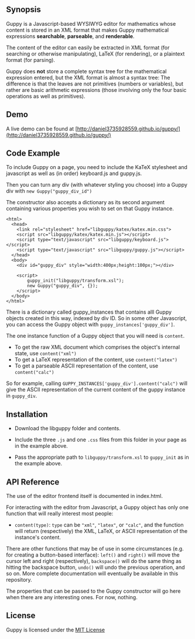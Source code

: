 ## Synopsis

Guppy is a Javascript-based WYSIWYG editor for mathematics whose
content is stored in an XML format that makes Guppy mathematical
expressions **searchable**, **parseable**, and **renderable**.

The content of the editor can easily be extracted in XML format (for
searching or otherwise manipulating), LaTeX (for rendering), or a
plaintext format (for parsing).

Guppy does **not** store a complete syntax tree for the mathematical
expression entered, but the XML format is almost a syntax tree: The
difference is that the leaves are not primitives (numbers or
variables), but rather are basic arithmetic expressions (those
involving only the four basic operations as well as primitives).

## Demo

A live demo can be found at 
[http://daniel3735928559.github.io/guppy/](http://daniel3735928559.github.io/guppy/)

## Code Example

To include Guppy on a page, you need to include the KaTeX stylesheet
and javascript as well as (in order) keyboard.js and guppy.js.

Then you can turn any div (with whatever styling you choose) into a
Guppy div with `new Guppy("guppy_div_id")`

The constructor also accepts a dictionary as its second argument
containing various properties you wish to set on that Guppy instance.

```
<html>
  <head>
    <link rel="stylesheet" href="libguppy/katex/katex.min.css">
    <script src="libguppy/katex/katex.min.js"></script>
    <script type="text/javascript" src="libguppy/keyboard.js"></script>
    <script type="text/javascript" src="libguppy/guppy.js"></script>
  </head>
  <body>
    <div id="guppy_div" style="width:400px;height:100px;"></div>
    
    <script>
        guppy_init("libguppy/transform.xsl");
        new Guppy("guppy_div", {});
    </script>
  </body>
</html>
```

There is a dictionary called guppy_instances that contains alll Guppy
objects created in this way, indexed by div ID.  So in some other
Javascript, you can access the Guppy object with
`guppy_instances['guppy_div']`.

The one instance function of a Guppy object that you will need is
`content`.

* To get the raw XML document which comprises the object's internal state, use `content("xml")`
* To get a LaTeX representation of the content, use `content("latex")`
* To get a parseable ASCII representation of the content, use `content("calc")`

So for example, calling `GUPPY_INSTANCES['guppy_div'].content("calc")`
will give the ASCII representation of the current content of the guppy
instance in `guppy_div`.  

## Installation

* Download the libguppy folder and contents.

* Include the three `.js` and one `.css` files from this folder in
  your page as in the example above.

* Pass the appropriate path to `libguppy/transform.xsl` to
  `guppy_init` as in the example above.

## API Reference

The use of the editor frontend itself is documented in index.html.  

For interacting with the editor from Javascript, a Guppy object has
only one function that will really interest most people: 

* `content(type)`: `type` can be `"xml"`, `"latex"`, or `"calc"`, and
  the function will return (respectively) the XML, LaTeX, or ASCII
  representation of the instance's content.

There are other functions that may be of use in some circumstances
(e.g. for creating a button-based interface): `left()` and `right()`
will move the cursor left and right (respectively), `backspace()` will
do the same thing as hitting the backspace button, `undo()` will undo
the previous operation, and so on.  More complete documentation will
eventually be available in this repository.

The properties that can be passed to the Guppy constructor will go
here when there are any interesting ones.  For now, nothing.

## License

Guppy is licensed under the [MIT License](http://opensource.org/licenses/MIT)
